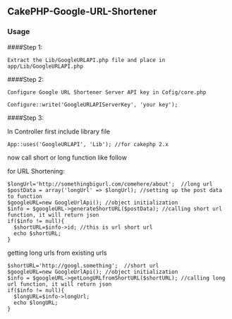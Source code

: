 ## CakePHP-Google-URL-Shortener

### Usage

####Step 1:
```
Extract the Lib/GoogleURLAPI.php file and place in app/Lib/GoogleURLAPI.php

``` 

####Step 2:
```
Configure Google URL Shortener Server API key in Cofig/core.php

Configure::write('GoogleURLAPIServerKey', 'your key');

```
####Step 3:


In Controller first include library file 
``` 
App::uses('GoogleURLAPI', 'Lib'); //for cakephp 2.x
```
now call short or long function like follow

for URL Shortening:

```  
$longUrl='http://somethingbigurl.com/comehere/about';  //long url
$postData = array('longUrl' => $longUrl); //setting up the post data to function
$googleURL=new GoogleUrlApi(); //object initialization 
$info = $googleURL->generateShortURL($postData); //calling short url function, it will return json 
if($info != null){
  $shortURL=$info->id; //this is url short url
  echo $shortURL;
}  
```
getting long urls from existing urls

```  
$shortURL='http://googl.something';  //short url 
$googleURL=new GoogleUrlApi(); //object initialization 
$info = $googleURL->getLongURLfromShortURL($shortURL); //calling long url function, it will return json 
if($info != null){
  $longURL=$info->longUrl;  
  echo $longURL;
}  
```


